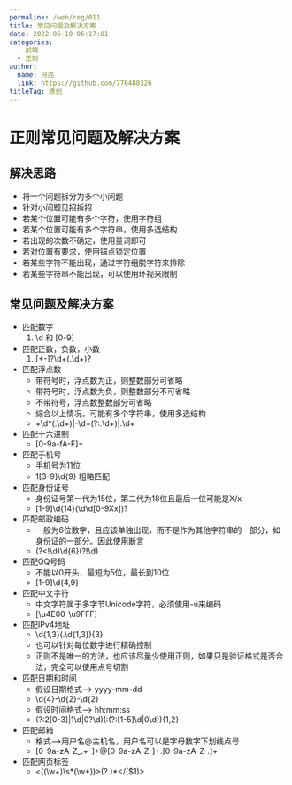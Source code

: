 ```yaml
---
permalink: /web/reg/011
title: 常见问题及解决方案
date: 2022-06-10 06:17:01
categories: 
  - 前端
  - 正则
author: 
  name: 冯亮
  link: https://github.com/776488326
titleTag: 原创
---
```


# 正则常见问题及解决方案

## 解决思路

- 将一个问题拆分为多个小问题
- 针对小问题见招拆招
- 若某个位置可能有多个字符，使用字符组
- 若某个位置可能有多个字符串，使用多选结构
- 若出现的次数不确定，使用量词即可
- 若对位置有要求，使用锚点锁定位置
- 若某些字符不能出现，通过字符组脱字符来排除
- 若某些字符串不能出现，可以使用环视来限制

## 常见问题及解决方案

- 匹配数字
    1. \d 和 [0-9]
- 匹配正数，负数，小数
    1. [+-]?\d+(\.\d+)?
- 匹配浮点数
    - 带符号时，浮点数为正，则整数部分可省略
    - 带符号时，浮点数为负，则整数部分不可省略
    - 不带符号，浮点数整数部分可省略
    - 综合以上情况，可能有多个字符串，使用多选结构
    - \+\d*(\.\d+)|\-\d+(?:\.\d+)|\.\d+
- 匹配十六进制
    - [0-9a-fA-F]+
- 匹配手机号
    - 手机号为11位
    - 1[3-9]\d{9} 粗略匹配
- 匹配身份证号
    - 身份证号第一代为15位，第二代为18位且最后一位可能是X/x
    - [1-9]\d{14}(\d\d[0-9Xx])?
- 匹配邮政编码
    - 一般为6位数字，且应该单独出现，而不是作为其他字符串的一部分，如身份证的一部分。因此使用断言
    - (?<!\d)\d{6}(?!\d)
- 匹配QQ号码
    - 不能以0开头，最短为5位，最长到10位
    - [1-9]\d{4,9}
- 匹配中文字符
    - 中文字符属于多字节Unicode字符，必须使用-u来编码
    - [\u4E00-\u9FFF]
- 匹配IPv4地址
    - \d{1,3}(\.\d{1,3}){3}
    - 也可以针对每位数字进行精确控制
    - 正则不是唯一的方法，也应该尽量少使用正则，如果只是验证格式是否合法，完全可以使用点号切割
- 匹配日期和时间
    - 假设日期格式——> yyyy-mm-dd
    - \d{4}-\d{2}-\d{2}
    - 假设时间格式——> hh:mm:ss
    - (?:2[0-3]|1\d|0?\d)(:(?:[1-5]\d|0\d)){1,2}
- 匹配邮箱
    - 格式——>用户名@主机名，用户名可以是字母数字下划线点号
    - [0-9a-zA-Z_.+-]+@[0-9a-zA-Z-]+\.[0-9a-zA-Z-.]+
- 匹配网页标签
    - <((\w+)\s*(\w*))>(?.)*</($1)>

